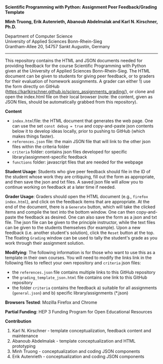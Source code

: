 **Scientific Programming with Python: Assignment Peer Feedback/Grading Template**

**Minh Truong, Erik Autenrieth, Abanoub Abdelmalak and Karl N. Kirschner, Ph.D.**

Department of Computer Science<br>
University of Applied Sciences Bonn-Rhein-Sieg<br>
Grantham-Allee 20, 54757 Sankt Augustin, Germany

---

This repository contains the HTML and JSON documents needed for providing feedback for the course Scientific Programming with Python given at the University of Applied Sciences Bonn-Rhein-Sieg. The HTML document can be given to students for giving peer feedback, or to graders for their evaluation of homework assignments. A grader can either 1) use the form directly on GitHub (https://karlkirschner.github.io/scipro_assignments_grading/), or clone and open the index.html file on their local browser (note: the content, given as JSON files, should be automatically grabbed from this repository).

**Content**
- `index.html`file: the HTML document that generates the web page. One can use the set `const debug = true` and copy-and-paste json contents below it to develop ideas locally, prior to pushing to GitHub (which makes things faster).
-  `references.json` file: the main JSON file that will link to the other json files within the criteria folder
- `criteria` folder: contains json files developed for specific library/assignment-specific feedback
- `functions` folder: javascript files that are needed for the webpage

**Student Usage**: Students who give peer feedback should file in the ID of the student whose work they are critiquing, fill out the form as appropriate, and then save the json and txt files. A saved json file will allow you to continue working on feedback at a later time if needed.

**Grader Usage**: Graders should open the HTML document (e.g., `firefox index.html`), and click on the feedback items that are appropriate. At the end of the document, there is a `Generate` button, which will take the clicked items and compile the text into the bottom window. One can then copy-and-paste the feedback as desired. One can also save the form as a json and txt file. The json file can be given to the principle instructor, while the text files can be given to the students themselves (for example). Upon a new feedback (i.e. another student's solution), click the `Reset` button at the top. The floating `Grading` window can be used to tally the student's grade as you work through their assignment solution.

**Modifying**: The following information is for those who want to use this as a template in their own courses. You will need to modify the links link in the following files to reflect your own repository and `criteria` json files:
 - the `references.json` file contains multiple links to this GitHub repository
 - the `grading_template_json.html` file contains one link to this GitHub repository
 - the folder `criteria` contains the feedback a) suitable for all assignments (`general.json`) and b) specific library/assignments (*.json)

**Browsers Tested**: Mozilla Firefox and Chrome

**Partial Funding**: HEP 3 Funding Program for Open Educational Resources

**Contribution**
1. Karl N. Kirschner - template conceptualization, feedback content and maintenance
2. Abanoub Abdelmalak - template conceptualization and HTML prototyping
3. Minh Truong - conceptualization and coding JSON components
4. Erik Autenrieth - conceptualization and coding JSON components

